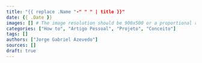 ```yaml
---
title: "{{ replace .Name "-" " " | title }}"
date: {{ .Date }}
images: [] # The image resolution should be 900x500 or a proportional resolution
categories: ["How to", "Artigo Pessoal", "Projeto", "Conceito"]
tags: []
authors: ["Jorge Gabriel Azevedo"]
sources: []
draft: true
---
```

